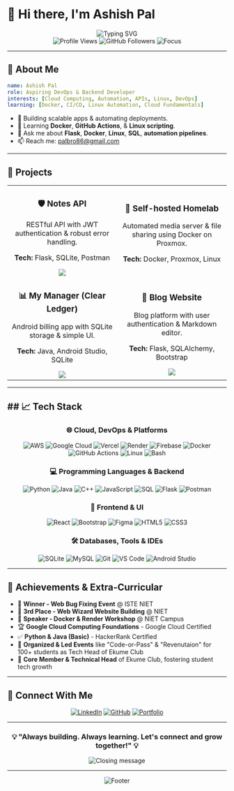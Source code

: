 # 👋 Hi there, I'm Ashish Pal



<div align="center">
  <img src="https://readme-typing-svg.demolab.com?font=Fira+Code&weight=600&size=26&pause=1000&center=true&vCenter=true&width=600&lines=Aspiring+DevOps+Learner+🚀; Automation+%7C+Cloud+%7C+Backend+Explorer+💻;Self-Paced+Tech+Explorer+🌱" alt="Typing SVG" />
</div>

<div align="center">
  <img src="https://komarev.com/ghpvc/?username=ashupal86&color=blueviolet&style=flat-square&label=Profile+Views" alt="Profile Views" />
  <img src="https://img.shields.io/github/followers/ashupal86?style=flat-square&color=blue" alt="GitHub Followers" />
  <img src="https://img.shields.io/badge/Focus-DevOps%20%7C%20Automation%20%7C%20Cloud-brightgreen?style=flat-square" alt="Focus" />
</div>

---

## 🚀 About Me

```yaml
name: Ashish Pal
role: Aspiring DevOps & Backend Developer
interests: [Cloud Computing, Automation, APIs, Linux, DevOps]
learning: [Docker, CI/CD, Linux Automation, Cloud Fundamentals]
```

- 🔭 Building scalable apps & automating deployments.
- 🌱 Learning **Docker**, **GitHub Actions**, & **Linux scripting**.
- 💬 Ask me about **Flask**, **Docker**, **Linux**, **SQL**, **automation pipelines**.
- 📫 Reach me: palbro86@gmail.com

---

## 🔨 Projects

<div align="center">

<table>
<tr>
<td align="center" width="45%">
<h3>🛡️ Notes API</h3>
<p>RESTful API with JWT authentication & robust error handling.</p>
<p><b>Tech:</b> Flask, SQLite, Postman</p>
<a href="https://github.com/ashupal86/Notes-api"><img src="https://img.shields.io/badge/GitHub-Notes_API-181717?style=for-the-badge&logo=github"></a>

</td>

<td align="center" width="45%">
<h3>🏡 Self-hosted Homelab</h3>
<p>Automated media server & file sharing using Docker on Proxmox.</p>
<p><b>Tech:</b> Docker, Proxmox, Linux</p>

</td>
</tr>

<tr>
<td align="center" width="45%">
<h3>📊 My Manager (Clear Ledger)</h3>
<p>Android billing app with SQLite storage & simple UI.</p>
<p><b>Tech:</b> Java, Android Studio, SQLite</p>
<a href="https://github.com/ashupal86/MyManager"><img src="https://img.shields.io/badge/GitHub-Clear_Ledger-181717?style=for-the-badge&logo=github"></a>
</td>

<td align="center" width="45%">
<h3>📝 Blog Website</h3>
<p>Blog platform with user authentication & Markdown editor.</p>
<p><b>Tech:</b> Flask, SQLAlchemy, Bootstrap</p>
<a href="https://github.com/ashupal86/Blog-Website"><img src="https://img.shields.io/badge/GitHub-Blog-181717?style=for-the-badge&logo=github"></a>

</td>
</tr>
</table>

</div>

---
## ## 📈 Tech Stack

<div align="center">

### 🌐 Cloud, DevOps & Platforms

![AWS](https://img.shields.io/badge/AWS-FF9900?style=for-the-badge&logo=amazon-aws&logoColor=white)
![Google Cloud](https://img.shields.io/badge/GCP-4285F4?style=for-the-badge&logo=google-cloud&logoColor=white)
![Vercel](https://img.shields.io/badge/Vercel-000000?style=for-the-badge&logo=vercel&logoColor=white)
![Render](https://img.shields.io/badge/Render-46E3B7?style=for-the-badge&logo=render&logoColor=white)
![Firebase](https://img.shields.io/badge/Firebase-FFCA28?style=for-the-badge&logo=firebase&logoColor=black)
![Docker](https://img.shields.io/badge/Docker-2496ED?style=for-the-badge&logo=docker&logoColor=white)
![GitHub Actions](https://img.shields.io/badge/GitHub%20Actions-2088FF?style=for-the-badge&logo=githubactions&logoColor=white)
![Linux](https://img.shields.io/badge/Linux-FCC624?style=for-the-badge&logo=linux&logoColor=black)
![Bash](https://img.shields.io/badge/Bash-4EAA25?style=for-the-badge&logo=gnu-bash&logoColor=white)

### 💻 Programming Languages & Backend
![Python](https://img.shields.io/badge/Python-3776AB?style=for-the-badge&logo=python&logoColor=white)
![Java](https://img.shields.io/badge/Java-ED8B00?style=for-the-badge&logo=java&logoColor=white)
![C++](https://img.shields.io/badge/C++-00599C?style=for-the-badge&logo=c%2B%2B&logoColor=white)
![JavaScript](https://img.shields.io/badge/JavaScript-F7DF1E?style=for-the-badge&logo=javascript&logoColor=black)
![SQL](https://img.shields.io/badge/SQL-4479A1?style=for-the-badge&logo=mysql&logoColor=white)
![Flask](https://img.shields.io/badge/Flask-000000?style=for-the-badge&logo=flask&logoColor=white)
![Postman](https://img.shields.io/badge/Postman-FF6C37?style=for-the-badge&logo=postman&logoColor=white)

### 🎨 Frontend & UI
![React](https://img.shields.io/badge/React-61DAFB?style=for-the-badge&logo=react&logoColor=black)
![Bootstrap](https://img.shields.io/badge/Bootstrap-563D7C?style=for-the-badge&logo=bootstrap&logoColor=white)
![Figma](https://img.shields.io/badge/Figma-F24E1E?style=for-the-badge&logo=figma&logoColor=white)
![HTML5](https://img.shields.io/badge/HTML5-E34F26?style=for-the-badge&logo=html5&logoColor=white)
![CSS3](https://img.shields.io/badge/CSS3-1572B6?style=for-the-badge&logo=css3&logoColor=white)

### 🛠️ Databases, Tools & IDEs
![SQLite](https://img.shields.io/badge/SQLite-003B57?style=for-the-badge&logo=sqlite&logoColor=white)
![MySQL](https://img.shields.io/badge/MySQL-4479A1?style=for-the-badge&logo=mysql&logoColor=white)
![Git](https://img.shields.io/badge/Git-F05032?style=for-the-badge&logo=git&logoColor=white)
![VS Code](https://img.shields.io/badge/VSCode-007ACC?style=for-the-badge&logo=visualstudiocode&logoColor=white)
![Android Studio](https://img.shields.io/badge/Android%20Studio-3DDC84?style=for-the-badge&logo=android-studio&logoColor=white)


</div>

---

## 🏅 Achievements & Extra-Curricular

- 🥇 **Winner - Web Bug Fixing Event** @ ISTE NIET
- 🥉 **3rd Place - Web Wizard Website Building** @ NIET
- 🎤 **Speaker - Docker & Render Workshop** @ NIET Campus
- 🏆 **Google Cloud Computing Foundations** - Google Cloud Certified
- ✅ **Python & Java (Basic)** - HackerRank Certified
- 🎯 **Organized & Led Events** like "Code-or-Pass" & "Revenutaion" for 100+ students as Tech Head of Ekume Club
- 🚀 **Core Member & Technical Head** of Ekume Club, fostering student tech growth

---

## 🤝 Connect With Me

<div align="center">

[![LinkedIn](https://img.shields.io/badge/-LinkedIn-0A66C2?style=for-the-badge&logo=linkedin&logoColor=white)](https://www.linkedin.com/in/ashish-pal-5725a6257/)
[![GitHub](https://img.shields.io/badge/-GitHub-181717?style=for-the-badge&logo=github&logoColor=white)](https://github.com/ashupal86)
[![Portfolio](https://img.shields.io/badge/-Portfolio-FF5722?style=for-the-badge&logo=vercel&logoColor=white)](https://ashu.devinit.in/)

</div>

---

<div align="center">
  <h3>💡 "Always building. Always learning. Let's connect and grow together!" 💡</h3>
  <img src="https://readme-typing-svg.demolab.com?font=Fira+Code&pause=1000&color=38C2FF&center=true&vCenter=true&width=600&lines=Thanks+for+visiting+my+profile!+😊;Let's+build+something+amazing+together!+🚀;Happy+coding!+💻" alt="Closing message" />
</div>

---

<p align="center">
  <img src="https://capsule-render.vercel.app/api?type=waving&color=gradient&height=100&section=footer" alt="Footer" />
</p>
